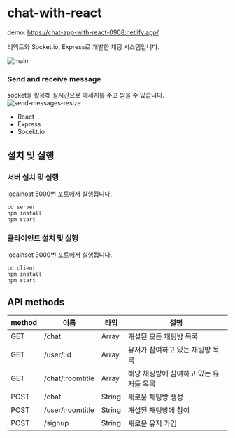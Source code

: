 # chat-with-react

demo: https://chat-app-with-react-0908.netlify.app/

리액트와 Socket.io, Express로 개발한 채팅 시스템입니다.

![main](https://user-images.githubusercontent.com/60002973/139394361-131601e5-dd74-4184-8b88-097c4318f329.png)

### Send and receive message

socket을 활용해 실시간으로 메세지를 주고 받을 수 있습니다.
![send-messages-resize](https://user-images.githubusercontent.com/60002973/139394414-2bba4d80-f231-4ab6-aa81-b2e63a734fcc.gif)

- React
- Express
- Socekt.io

## 설치 및 실행

### 서버 설치 및 실행

localhost 5000번 포트에서 실행됩니다.

```
cd server
npm install
npm start
```

### 클라이언트 설치 및 실행

localhsot 3000번 포트에서 실행됩니다.

```
cd client
npm install
npm start
```

## API methods

| method | 이름             | 타입   | 설명                                    |
| ------ | ---------------- | ------ | --------------------------------------- |
| GET    | /chat            | Array  | 개설된 모든 채팅방 목록                 |
| GET    | /user/:id        | Array  | 유저가 참여하고 있는 채팅방 목록        |
| GET    | /chat/:roomtitle | Array  | 해당 채팅방에 참여하고 있는 유저들 목록 |
| POST   | /chat            | String | 새로운 채팅방 생성                      |
| POST   | /user/:roomtitle | String | 개설된 채팅방에 참여                    |
| POST   | /signup          | String | 새로운 유저 가입                        |
